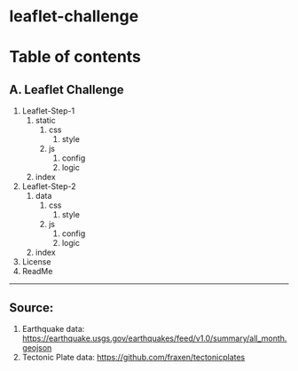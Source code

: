 # leaflet-challenge


# Table of contents

## A. Leaflet Challenge

1. Leaflet-Step-1
    1. static
       1. css
          1. style 
       2. js
          1. config
          2. logic
    2. index
2. Leaflet-Step-2
    1. data
       1. css
          1. style 
       2. js
          1. config
          2. logic
    2. index
3. License
4. ReadMe

-----------

## Source:
1. Earthquake data: https://earthquake.usgs.gov/earthquakes/feed/v1.0/summary/all_month.geojson
2. Tectonic Plate data: https://github.com/fraxen/tectonicplates
